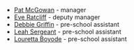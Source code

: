 
* [Pat McGowan](/staff/pat_mcgowan.html) - manager
* [Eve Ratcliff](/staff/eve_ratcliff.html) - deputy manager
* [Debbie Griffin](/staff/debbie_griffin.html) - pre-school assistant
* [Leah Sergeant](/staff/leah_sergeant.html) - pre-school assistant
* [Louretta Boyode](/staff/louretta_boyode.html) - pre-school assistant

